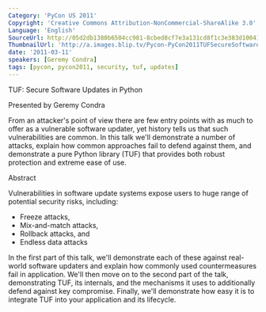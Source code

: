 ```yaml
---
Category: 'PyCon US 2011'
Copyright: 'Creative Commons Attribution-NonCommercial-ShareAlike 3.0'
Language: 'English'
SourceUrl: http://05d2db1380b6504cc981-8cbed8cf7e3a131cd8f1c3e383d10041.r93.cf2.rackcdn.com/pycon-us-2011/412_tuf-secure-software-updates-in-python.mp4
ThumbnailUrl: 'http://a.images.blip.tv/Pycon-PyCon2011TUFSecureSoftwareUpdatesInPython643-944.jpg'
date: '2011-03-11'
speakers: [Geremy Condra]
tags: [pycon, pycon2011, security, tuf, updates]
---
```

TUF: Secure Software Updates in Python

Presented by Geremy Condra

From an attacker's point of view there are few entry points with as much to
offer as a vulnerable software updater, yet history tells us that such
vulnerabilities are common. In this talk we'll demonstrate a number of
attacks, explain how common approaches fail to defend against them, and
demonstrate a pure Python library (TUF) that provides both robust protection
and extreme ease of use.

Abstract

Vulnerabilities in software update systems expose users to huge range of
potential security risks, including:

  * Freeze attacks, 
  * Mix-and-match attacks, 
  * Rollback attacks, and 
  * Endless data attacks 

In the first part of this talk, we'll demonstrate each of these against real-
world software updaters and explain how commonly used countermeasures fail in
application. We'll then move on to the second part of the talk, demonstrating
TUF, its internals, and the mechanisms it uses to additionally defend against
key compromise. Finally, we'll demonstrate how easy it is to integrate TUF
into your application and its lifecycle.

